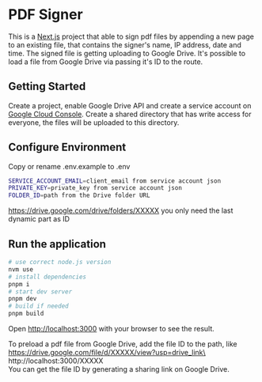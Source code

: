 # PDF Signer

This is a [Next.js](https://nextjs.org) project that able to sign pdf files by appending a new page to an existing file, that contains the signer's name, IP address, date and time.
The signed file is getting uploading to Google Drive. It's possible to load a file from Google Drive via passing it's ID to the route.

## Getting Started

Create a project, enable Google Drive API and create a service account on [Google Cloud Console](https://console.cloud.google.com/). Create a shared directory that has write access for everyone, the files will be uploaded to this directory.

## Configure Environment

Copy or rename .env.example to .env

```bash
SERVICE_ACCOUNT_EMAIL=client_email from service account json
PRIVATE_KEY=private_key from service account json
FOLDER_ID=path from the Drive folder URL
```

https://drive.google.com/drive/folders/XXXXX you only need the last dynamic part as ID

## Run the application

```bash
# use correct node.js version
nvm use
# install dependencies
pnpm i
# start dev server
pnpm dev
# build if needed
pnpm build
```

Open [http://localhost:3000](http://localhost:3000) with your browser to see the result.

To preload a pdf file from Google Drive, add the file ID to the path, like\
https://drive.google.com/file/d/XXXXX/view?usp=drive_link\
http://localhost:3000/XXXXX\
You can get the file ID by generating a sharing link on Google Drive.
